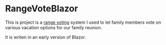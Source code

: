 # RangeVoteBlazor

This is project is a [range voting](https://en.wikipedia.org/wiki/Score_voting) system I used to let family members vote on various vacation options for our family reunion.

It is writen in an early version of Blazor.
